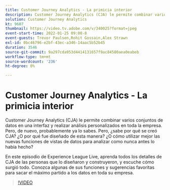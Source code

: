 ```yaml
---
title: Customer Journey Analytics - La primicia interior
description: Customer Journey Analytics (CJA) le permite combinar varios conjuntos de datos en una interfaz y realizar análisis personalizados en toda la empresa. Pero, de nuevo, probablemente ya lo sabes. Pero, ¿sabe por qué se creó CJA? ¿O por qué fue diseñado de esta manera? ¿O cómo utilizar mejor las nuevas funciones de vistas de datos para analizar como nunca antes lo había hecho? En este episodio de Experience League Live, aprenda todos los detalles de CJA de las personas que lo diseñaron y construyeron, y escuche cómo surgió todo. Conozca algunas de sus funciones y sugerencias favoritas para sacar el máximo partido a los datos en toda su empresa.
solution: Customer Journey Analytics
kt: 9607
thumbnail: https://video.tv.adobe.com/v/340025?format=jpeg
event-start-time: 2022-01-25 09:00-8
event-guests: Trevor Paulsen,Rohit Gossain,Alex Strawn
exl-id: 0bc46796-e2bf-43ec-a346-14aac5b52b45
duration: 3546
source-git-commit: 9a297cda953d4414131657f9ac84580aea0eabeb
workflow-type: tm+mt
source-wordcount: '236'
ht-degree: 0%

---
```


# Customer Journey Analytics - La primicia interior

Customer Journey Analytics (CJA) le permite combinar varios conjuntos de datos en una interfaz y realizar análisis personalizados en toda la empresa. Pero, de nuevo, probablemente ya lo sabes. Pero, ¿sabe por qué se creó CJA? ¿O por qué fue diseñado de esta manera? ¿O cómo utilizar mejor las nuevas funciones de vistas de datos para analizar como nunca antes lo había hecho?

En este episodio de Experience League Live, aprenda todos los detalles de CJA de las personas que lo diseñaron y construyeron, y escuche cómo surgió todo. Conozca algunas de sus funciones y sugerencias favoritas para sacar el máximo partido a los datos en toda su empresa.

>[!VIDEO](https://video.tv.adobe.com/v/340025/?quality=12&learn=on)
